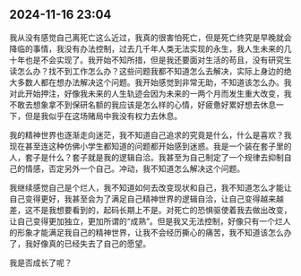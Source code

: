 ## 2024-11-16 23:04

我从没有感觉自己离死亡这么近过，我真的很害怕死亡，但是死亡终究是早晚就会降临的事情，我没有办法控制，过去几千年人类无法实现的永生，我人生未来的几十年也是不会实现了。我开始不知所措，但是我还要面对生活的苟且，没有研究生读怎么办？找不到工作怎么办？这些问题我都不知道怎么去解决，实际上身边的绝大多数人都在想办法解决这个问题。我开始感觉到非常无助，不知道该怎么办。我对此开始押注，好像我未来的人生轨迹会因为未来的一两个月而发生重大改变，我不敢去想象拿不到保研名额的我应该是怎么样的心情，好疲惫好累好想去休息一下，但是我似乎在这场赌局中我没有权力去休息。

我的精神世界也逐渐走向迷茫，我不知道自己追求的究竟是什么，什么是喜欢？我现在甚至连这种仿佛小学生都知道的问题都开始感到迷惑。我是一个装在套子里的人，套子是什么？套子就是我的逻辑自洽。我甚至为自己制定了一个规律去抑制自己的情感，否定另外一个自己。冲动，我不知道怎么解决这个问题。

我继续感觉自己是个烂人，我不知道如何去改变现状和自己，我不知道怎么才能让自己变得更好，我甚至会为了满足自己精神世界的逻辑自洽，让自己变得越来越差，这不是我想要看到的，起码长期上不是。对死亡的恐惧驱使着我去做出改变，让自己变得更加独立，更加所谓的“成熟”。但是我又无法控制，好像只有一个烂人的形象才能满足我自己的精神世界，让我不会经历撕心的痛苦，我不知道该怎么办了，我好像真的已经失去了自己的愿望。

我是否成长了呢？